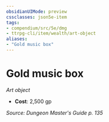 ```yaml
---
obsidianUIMode: preview
cssclasses: json5e-item
tags:
- compendium/src/5e/dmg
- ttrpg-cli/item/wealth/art-object
aliases: 
- "Gold music box"
---
```

# Gold music box
*Art object*  

- **Cost**: 2,500 gp

*Source: Dungeon Master's Guide p. 135*